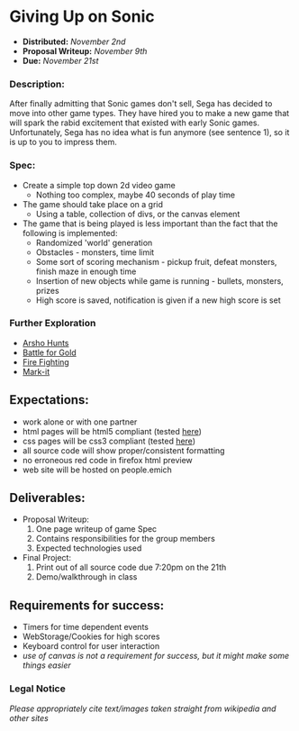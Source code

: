 # Giving Up on Sonic

- **Distributed:** *November 2nd*
- **Proposal Writeup:** *November 9th*
- **Due:** *November 21st*

### Description:

After finally admitting that Sonic games don't sell, Sega has decided to
move into other game types. They have hired you to make a new game that will
spark the rabid excitement that existed with early Sonic games. Unfortunately,
Sega has no idea what is fun anymore (see sentence 1), so it is up to you to
impress them.

### Spec:

- Create a simple top down 2d video game
  - Nothing too complex, maybe 40 seconds of play time
- The game should take place on a grid
  - Using a table, collection of divs, or the canvas element
- The game that is being played is less important than the fact that the following is implemented:
  - Randomized 'world' generation
  - Obstacles - monsters, time limit
  - Some sort of scoring mechanism - pickup fruit, defeat monsters, finish maze in enough time
  - Insertion of new objects while game is running - bullets, monsters, prizes
  - High score is saved, notification is given if a new high score is set

### Further Exploration
- [Arsho Hunts][ashro-link]
- [Battle for Gold][gold-link]
- [Fire Fighting][fire-link]
- [Mark-it][mark-link]

## Expectations:

- work alone or with one partner
- html pages will be html5 compliant (tested [here][html5])
- css pages will be css3 compliant (tested [here][css3])
- all source code will show proper/consistent formatting
- no erroneous red code in firefox html preview
- web site will be hosted on people.emich

## Deliverables:

- Proposal Writeup:
  1. One page writeup of game Spec
  1. Contains responsibilities for the group members
  1. Expected technologies used
- Final Project:
  1. Print out of all source code due 7:20pm on the 21th
  1. Demo/walkthrough in class

## Requirements for success:

- Timers for time dependent events
- WebStorage/Cookies for high scores
- Keyboard control for user interaction
- *use of canvas is not a requirement for success, but it might make some things easier*

### Legal Notice

*Please appropriately cite text/images taken straight from wikipedia and other sites*

[html5]: https://validator.w3.org/
[css3]: https://jigsaw.w3.org/css-validator/
[ashro-link]: http://emunix.emich.edu/~haynes/231/wi16/Project/pp3-treasureHunt.html
[gold-link]: http://emunix.emich.edu/~haynes/231/wi15/Project/pp4-game.html
[fire-link]: http://emunix.emich.edu/~haynes/231/wi14/Project/pp4-fire.txt
[mark-link]: http://emunix.emich.edu/~haynes/231/fa13/Project/pp4.pdf
